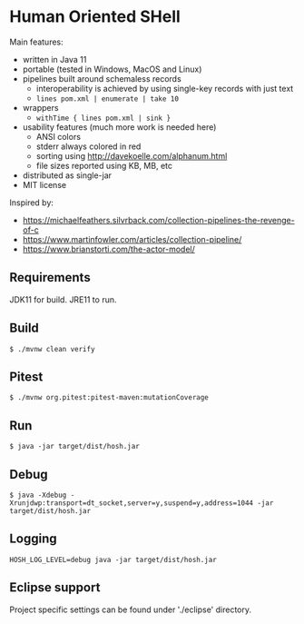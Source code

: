 # Human Oriented SHell

Main features:
- written in Java 11
- portable (tested in Windows, MacOS and Linux)
- pipelines built around schemaless records
    - interoperability is achieved by using single-key records with just text
    - `lines pom.xml | enumerate | take 10`
- wrappers
    - `withTime { lines pom.xml | sink }`
- usability features (much more work is needed here)
    - ANSI colors
    - stderr always colored in red
    - sorting using http://davekoelle.com/alphanum.html
    - file sizes reported using KB, MB, etc
- distributed as single-jar
- MIT license

Inspired by:
- https://michaelfeathers.silvrback.com/collection-pipelines-the-revenge-of-c
- https://www.martinfowler.com/articles/collection-pipeline/
- https://www.brianstorti.com/the-actor-model/

## Requirements

JDK11 for build. JRE11 to run.

## Build

`$ ./mvnw clean verify`

## Pitest

`$ ./mvnw org.pitest:pitest-maven:mutationCoverage`

## Run

`$ java -jar target/dist/hosh.jar`

## Debug

`$ java -Xdebug -Xrunjdwp:transport=dt_socket,server=y,suspend=y,address=1044 -jar target/dist/hosh.jar`

## Logging

`HOSH_LOG_LEVEL=debug java -jar target/dist/hosh.jar`

## Eclipse support

Project specific settings can be found under './eclipse' directory.
